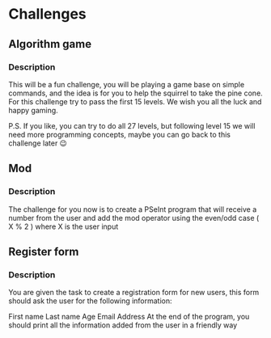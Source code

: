 #  Challenges

## Algorithm game

### Description

This will be a fun challenge, you will be playing a game base on simple commands, and the idea is for you to help the squirrel to take the pine cone. For this challenge try to pass the first 15 levels. We wish you all the luck and happy gaming.

P.S. If you like, you can try to do all 27 levels, but following level 15 we will need more programming concepts, maybe you can go back to this challenge later 😉

## Mod

### Description

The challenge for you now is to create a PSeInt program that will receive a number from the user and add the mod operator using the even/odd case ( X % 2 ) where X is the user input

## Register form

### Description

You are given the task to create a registration form for new users, this form should ask the user for the following information:

First name
Last name
Age
Email
Address
At the end of the program, you should print all the information added from the user in a friendly way
